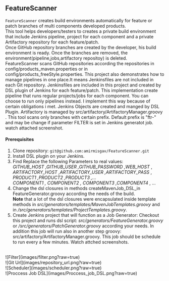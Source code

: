 ## FeatureScanner


`FeatureScanner` creates build environments automatically for feature or patch branches of multi components developed products.<br>
This tool helps developers/testers to creates a private build environment that include Jenkins pipeline, project for each component and a private Artifactory repository for each feature/patch.<br>
Once GitHub repository branches are created by the developer, his build environment is ready. Once the branches are removed, the environment(pipeline,jobs,artifactory repositoy) is deleted.<br>
FeatureScanner scans GitHub repositories according the repositories in config/products_maven.properties or in config/products_freeStyle.properties.
This project also demonstrates how to manage pipelines in one place.It means Jenkinsfiles are not included in each Git repository. Jenkinsfiles are included in this project and created by DSL plugin of Jenkins for each feature/patch.
This implementation create pipeline that runs regular projects/jobs for each component. You can choose to run only pipelines instead. I implement this way because of certain obligations i met.
Jenkins Objects are created and manged by DSL Plugin. Artifactory is managed by src/artifactory/ArtifactoryManager.groovy .
This tool scans only branches with certain prefix. Default prefix is "ftr-" and may be change if parameter FILTER is set in Jenkins generatot job. watch attached screenshot.<br>

#### Prerequisites
1. Clone repository: `git@github.com:amirmisgav/FeatureScanner.git`
2. Install DSL plugin on your Jenkins.
3. Find  Replace the following Parameters to real values:<br>
    *GITHUB_HOST ,GITHUB_USER ,GITHUB_PASSWORD ,WEB_HOST* ,<br>
    *ARTIFACTORY_HOST ,ARTIFACTORY_USER ,ARTIFACTORY_PASS* ,<br>
    *PRODUCT1 ,PRODUCT2 ,PRODUCT3 ,...* <br>
    *COMPONENT1 , COMPONENT2 , COMPONENT3 ,COMPONENT4* ,
    ...<br>
4.  Change the dsl closures in methods createMavenJob_DSL_in FeatureGenerator.groovy according the needs of the build. <br>
    **Note** that a lot of the dsl closures were encapsulated inside template methods in *src/generators/templates/MavenJobTemplates.groovy* and in */src/generators/templates/ProjectTemplates.groovy*.
5.  Create Jenkins project that will function as a Job Generator: Checkout this project and runs dsl script: *src/generators/FeatureGenerator.groovy* or */src/generators/PatchGenerator.groovy* according your needs. In addition this job will run also in another step groovy: src/artifactory/ArtifactoryManager.groovy. This job should be schedule to run every a few minutes. Watch attched screenshots.<br>


<br>
![Filter](images/filter.png?raw=true)
<br>
![Git Url](images/repository_url.png?raw=true)
<br>
![Scheduler](images/scheduler.png?raw=true)
<br>
![Proccess Job DSL](images/Proccess_job_DSL.png?raw=true)
<br>

